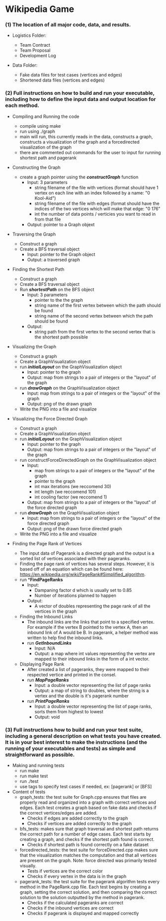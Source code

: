 # Wikipedia Game
### (1) The location of all major code, data, and results. 
- Logistics Folder:
    * Team Contract
    * Team Proposal
    * Development Log

- Data Folder:
    * Fake data files for test cases (vertices and edges)
    * Shortened data files (vertices and edges)

### (2) Full instructions on how to build and run your executable, including how to define the input data and output location for each method. 
- Compiling and Running the code
    * compile using make
    * run using ./graph
    * main will run, this currently reads in the data, constructs a graph, constructs a visualization of the graph and a forcedirected visualization of the graph
    * there are commented out commands for the user to input for running shortest path and pagerank

- Constructing the Graph
    * create a graph pointer using the ***constructGraph*** function
        * Input: 3 parameters
            * string filename of the file with vertices (format should have 1 vertex on each line with an index followed by a name: "0 Kool-Aid")
            * string filename of the file with edges (format should have the indices of the two vertices which will make that edge: "0 176"
            * int the number of data points / verticies you want to read in from that file
        * Output: pointer to a Graph objext

- Traversing the Graph
    * Construct a graph 
    * Create a BFS traversal object
        * Input: pointer to the Graph object
        * Output: a traversed graph

- Finding the Shortest Path
    * Construct a graph
    * Create a BFS traversal object
    * Run ***shortestPath*** on the BFS object
        * Input: 3 parameters
            * pointer to the the graph
            * string name of the first vertex between which the path should be found
            * string name of the second vertex between which the path should be found
        * Output:
            * string path from the first vertex to the second vertex that is the shortest path possible

- Visualizing the Graph
    * Construct a graph
    * Create a GraphVisualization object
    * run ***initialLayout*** on the GraphVisualization object
        * Input: pointer to the graph
        * Output: map from strings to a pair of integers or the "layout" of the graph
    * run ***drawGraph*** on the GraphVisualization object
        * Input: map from strings to a pair of integers or the "layout" of the graph
        * Output: png of the drawn graph
    * Write the PNG into a file and visualize

- Visualizing the Force Directed Graph
    * Construct a graph
    * Create a GraphVisualization object
    * run ***initialLayout*** on the GraphVisualization object
        * Input: pointer to the graph
        * Output: map from strings to a pair of integers or the "layout" of the graph
    * run constructForceDirectedGraph on the GraphVisualization object
        * Input: 
            * map from strings to a pair of integers or the "layout" of the graph
            * pointer to the graph
            * int max iterations (we reccomend 30)
            * int length (we reccomend 101)
            * int cooling factor (we reccomend 1)
        * Output: map from strings to a pair of integers or the "layout" of the force directed graph   
    * run ***drawGraph*** on the GraphVisualization object
        * Input: map from strings to a pair of integers or the "layout" of the force directed graph   
        * Output: png of the drawn force directed graph
    * Write the PNG into a file and visualize

- Finding the Page Rank of Vertices
    * The input data of Pagerank is a directed graph and the output is a sorted list of vertices associated with their pageranks. 
    * Finding the page rank of vertices has several steps. However, it is based off of an equation which can be found here: https://en.wikipedia.org/wiki/PageRank#Simplified_algorithm. 
    * run ***FindPageRanks**    
        * Input:
            * Dampaning factor d which is usually set to 0.85
            * Number of iterations planned to happen 
        * Output: 
            * A vector of doubles representing the page rank of all the vertices in the graph
    * Finding the Inbound Links 
        * The inbound links are the links that point to a specified vertex. For example if the vertex B pointed to the vertex A, then an inbound link of A would be B. In pagerank, a helper method was written to help find the inbound links.    
        * run ***GetInboundLinks***
            * Input: N/A
            * Output: a map where int values representing the vertex are mapped to their inbound links in the form of a int vector.
    * Displaying Page Rank
        * After created a list of pageranks, they were mapped to their respected vertice and printed in the consel. 
        * run ***MapPageRanks***
            * Input: a double vector representing the list of page ranks
            * Output: a map of string to doubles, where the string is a vertex and the double is it's pagerank number
        * run ***PrintPageRanks***
            * Input: a double vector representing the list of page ranks, sorts them from highest to lowest
            * Output: void

    
### (3) Full instructions how to build and run your test suite, including a general description on what tests you have created. It is in your best interest to make the instructions (and the running of your executables and tests) as simple and straightforward as possible.
- Making and running tests
    * run make
    * run make test
    * run ./test
    * use tags to specify test cases if needed, ex: [pagerank] or [BFS]
- Content of tests
    * graph_tests: the test suite for Graph.cpp ensures that files are properly read and organized into a graph with correct vertices and edges. Each test creates a graph based on fake data and checks if the correct vertices/edges are added.
        * Checks if edges are added correctly to the graph
        * Checks if vertices are added correctly to the graph
    * bfs_tests: makes sure that graph traversal and shortest path returns the correct path for a number of edge cases. Each test starts by creating a graph, and checks if the shortest path found is correct.
        * Checks if shortest path is found correctly on a fake dataset
    * forcedirected_tests: the test suite for forceDirected.cpp makes sure that the visualization matches the computation and that all vertices are present on the graph. Note: force directed was primarily tested visually.
        * Tests if vertices are the correct color
        * Checks if every vertex in the data is in the graph
    * pagerank_tests: the test suite for the pagerank algorithm tests every method in the PageRank.cpp file. Each test begins by creating a graph, setting the correct solution, and then comparing the correct solution to the solution outputted by the method in pagerank. 
        * Checks if the calculated pageranks are correct
        * Checks if the inbound vertices are correct
        * Checks if pagerank is displayed and mapped correctly